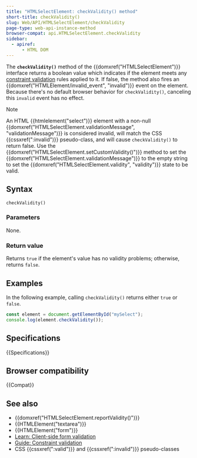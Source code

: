 ```yaml
---
title: "HTMLSelectElement: checkValidity() method"
short-title: checkValidity()
slug: Web/API/HTMLSelectElement/checkValidity
page-type: web-api-instance-method
browser-compat: api.HTMLSelectElement.checkValidity
sidebar:
  - apiref:
      - HTML DOM
---
```


The **`checkValidity()`** method of the {{domxref("HTMLSelectElement")}} interface returns a boolean value which indicates if the element meets any [constraint validation](/en-US/docs/Web/HTML/Guides/Constraint_validation) rules applied to it. If false, the method also fires an {{domxref("HTMLElement/invalid_event", "invalid")}} event on the element. Because there's no default browser behavior for `checkValidity()`, canceling this `invalid` event has no effect.

> [!NOTE]
> An HTML {{htmlelement("select")}} element with a non-null {{domxref("HTMLSelectElement.validationMessage", "validationMessage")}} is considered invalid, will match the CSS {{cssxref(":invalid")}} pseudo-class, and will cause `checkValidity()` to return false. Use the {{domxref("HTMLSelectElement.setCustomValidity()")}} method to set the {{domxref("HTMLSelectElement.validationMessage")}} to the empty string to set the {{domxref("HTMLSelectElement.validity", "validity")}} state to be valid.

## Syntax

```js-nolint
checkValidity()
```

### Parameters

None.

### Return value

Returns `true` if the element's value has no validity problems; otherwise, returns `false`.

## Examples

In the following example, calling `checkValidity()` returns either `true` or `false`.

```js
const element = document.getElementById("mySelect");
console.log(element.checkValidity());
```

## Specifications

{{Specifications}}

## Browser compatibility

{{Compat}}

## See also

- {{domxref("HTMLSelectElement.reportValidity()")}}
- {{HTMLElement("textarea")}}
- {{HTMLElement("form")}}
- [Learn: Client-side form validation](/en-US/docs/Learn_web_development/Extensions/Forms/Form_validation)
- [Guide: Constraint validation](/en-US/docs/Web/HTML/Guides/Constraint_validation)
- CSS {{cssxref(":valid")}} and {{cssxref(":invalid")}} pseudo-classes
